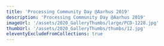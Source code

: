 ```yaml
---
title: 'Processing Community Day @Aarhus 2019'
description: 'Processing Community Day @Aarhus 2019'
imageUrl: '/assets/2020_GalleryThumbs/large/PCD-1228.jpg'
thumbUrl: '/assets/2020_GalleryThumbs/thumbs/12.jpg'
eleventyExcludeFromCollections: true
---
```

